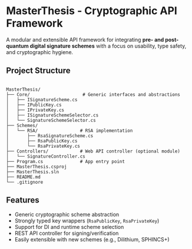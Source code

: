 # MasterThesis - Cryptographic API Framework

A modular and extensible API framework for integrating **pre- and post-quantum digital signature schemes** with a focus on usability, type safety, and cryptographic hygiene.

## Project Structure

```

MasterThesis/
├── Core/                    # Generic interfaces and abstractions
│   ├── ISignatureScheme.cs
│   ├── IPublicKey.cs
│   ├── IPrivateKey.cs
│   ├── ISignatureSchemeSelector.cs
│   └── SignatureSchemeSelector.cs
├── Schemes/
│   └── RSA/                # RSA implementation
│       ├── RsaSignatureScheme.cs
│       ├── RsaPublicKey.cs
│       └── RsaPrivateKey.cs
├── Controllers/            # Web API controller (optional module)
│   └── SignatureController.cs
├── Program.cs              # App entry point
├── MasterThesis.csproj
├── MasterThesis.sln
├── README.md
└── .gitignore

````

## Features

- Generic cryptographic scheme abstraction
- Strongly typed key wrappers (`RsaPublicKey`, `RsaPrivateKey`)
- Support for DI and runtime scheme selection
- REST API controller for signing/verification
- Easily extensible with new schemes (e.g., Dilithium, SPHINCS+)